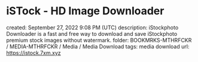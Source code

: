 # iSTock - HD Image Downloader

created: September 27, 2022 9:08 PM (UTC)
description: iStockphoto Downloader is a fast and free way to download and save iStockphoto premium stock images without watermark.
folder: BOOKMRKS-MTHRFCKR / MEDIA-MTHRFCKR / Media / Media Download
tags: media download
url: https://istock.7xm.xyz